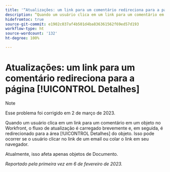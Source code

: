 ```yaml
---
title: '“Atualizações: um link para um comentário redireciona para a página Detalhes”'
description: “Quando um usuário clica em um link para um comentário em um objeto no Workfront, o fluxo de atualização é carregado brevemente e, em seguida, é redirecionado para a área Detalhes do objeto. Isso pode ocorrer se o usuário clicar no link de um email ou colar o link em seu navegador.”
hidefromtoc: true
source-git-commit: e1902c037af4b501d4ba836361562f69ed57d193
workflow-type: ht
source-wordcount: '132'
ht-degree: 100%

---
```



# Atualizações: um link para um comentário redireciona para a página [!UICONTROL Detalhes]

>[!NOTE]
>
>Esse problema foi corrigido em 2 de março de 2023.

Quando um usuário clica em um link para um comentário em um objeto no Workfront, o fluxo de atualização é carregado brevemente e, em seguida, é redirecionado para a área [!UICONTROL Detalhes] do objeto. Isso pode ocorrer se o usuário clicar no link de um email ou colar o link em seu navegador.

Atualmente, isso afeta apenas objetos de Documento.

_Reportado pela primeira vez em 6 de fevereiro de 2023._

